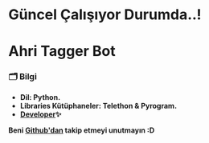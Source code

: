 # Güncel Çalışıyor Durumda..!

# **Ahri Tagger Bot**

### 🗂 Bilgi
- **Dil: Python.**
- **Libraries Kütüphaneler: Telethon & Pyrogram.**
- **[Developer](https://t.me/rahmetiNC)✨**


**Beni [Github'dan](https://github.com/rahmetXD) takip etmeyi unutmayın :D**




